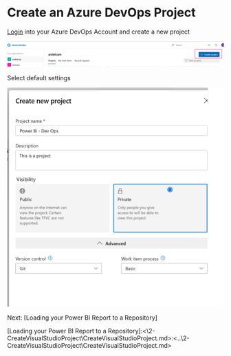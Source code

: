 # Create an Azure DevOps Project

[Login] into your Azure DevOps Account and create a new project

 ![Create New Project](CreateAzureDevOpsProject.png)

 Select default settings

 ![Create New Project](NewProjectDefinition.png)  

  Next: [Loading your Power BI Report to a Repository]
  
   [login]:https://azure.microsoft.com/en-us/services/devops/
   [Loading your Power BI Report to a Repository]:<\2-CreateVisualStudioProject\CreateVisualStudioProject.md>:<..\2-CreateVisualStudioProject\CreateVisualStudioProject.md>
   
   
